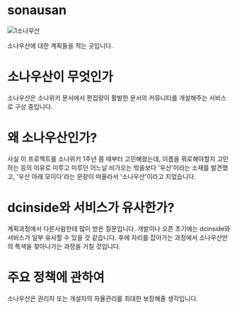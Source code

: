 # sonausan

![1소나우산](https://user-images.githubusercontent.com/72176091/181903098-b753bec8-94fc-4ae2-9e21-00ed2383be4a.png)

소나우산에 대한 계획들을 적는 곳입니다.

# 소나우산이 무엇인가
소나우산은 소나위키 문서에서 편집량이 활발한 문서의 커뮤니티를 개설해주는 서비스로 구상 중입니다.

# 왜 소나우산인가?
사실 이 프로젝트를 소나위키 1주년 쯤 때부터 고민해왔는데, 이름을 뭐로해야할지 고민하는 등의 이유로 미루고 미루던 어느날 비가오는 밖을보다 '우산'이라는 소재를 발견했고,
'우산 아래 모이다'라는 문장이 떠올라서 '소나우산'이라고 지었습니다.

# dcinside와 서비스가 유사한가?
계획과정에서 다른사람한테 많이 받은 질문입니다. 개발이나 오픈 초기에는 dcinside와 서비스가 일부 유사할 수 있을 것 같습니다. 후에 자리를 잡아가는 과정에서 소나우산만의 특색을 찾아나가는 과정을 거칠 것입니다.

# 주요 정책에 관하여
소나우산은 권리자 또는 개설자의 자율관리를 최대한 보장해줄 생각입니다.

